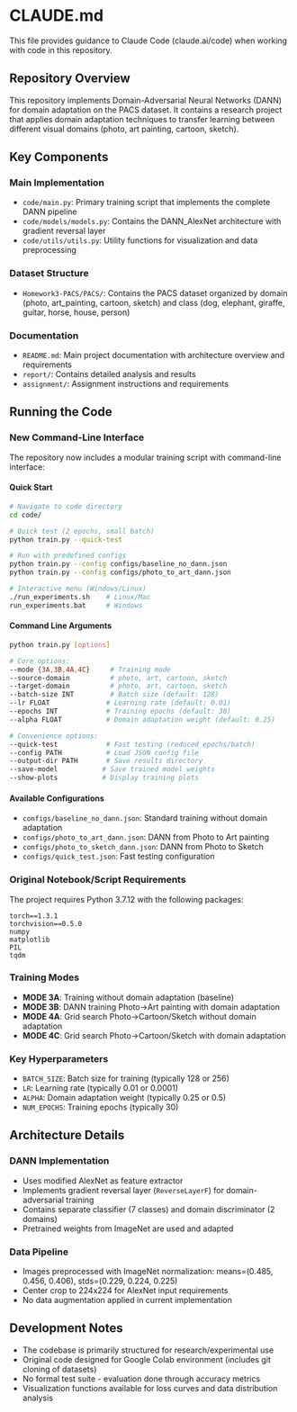 # CLAUDE.md

This file provides guidance to Claude Code (claude.ai/code) when working with code in this repository.

## Repository Overview

This repository implements Domain-Adversarial Neural Networks (DANN) for domain adaptation on the PACS dataset. It contains a research project that applies domain adaptation techniques to transfer learning between different visual domains (photo, art painting, cartoon, sketch).

## Key Components

### Main Implementation
- `code/main.py`: Primary training script that implements the complete DANN pipeline
- `code/models/models.py`: Contains the DANN_AlexNet architecture with gradient reversal layer
- `code/utils/utils.py`: Utility functions for visualization and data preprocessing

### Dataset Structure
- `Homework3-PACS/PACS/`: Contains the PACS dataset organized by domain (photo, art_painting, cartoon, sketch) and class (dog, elephant, giraffe, guitar, horse, house, person)

### Documentation
- `README.md`: Main project documentation with architecture overview and requirements
- `report/`: Contains detailed analysis and results
- `assignment/`: Assignment instructions and requirements

## Running the Code

### New Command-Line Interface
The repository now includes a modular training script with command-line interface:

#### Quick Start
```bash
# Navigate to code directory
cd code/

# Quick test (2 epochs, small batch)
python train.py --quick-test

# Run with predefined configs
python train.py --config configs/baseline_no_dann.json
python train.py --config configs/photo_to_art_dann.json

# Interactive menu (Windows/Linux)
./run_experiments.sh    # Linux/Mac
run_experiments.bat     # Windows
```

#### Command Line Arguments
```bash
python train.py [options]

# Core options:
--mode {3A,3B,4A,4C}     # Training mode
--source-domain          # photo, art, cartoon, sketch  
--target-domain          # photo, art, cartoon, sketch
--batch-size INT         # Batch size (default: 128)
--lr FLOAT              # Learning rate (default: 0.01)  
--epochs INT            # Training epochs (default: 30)
--alpha FLOAT           # Domain adaptation weight (default: 0.25)

# Convenience options:
--quick-test            # Fast testing (reduced epochs/batch)
--config PATH           # Load JSON config file
--output-dir PATH       # Save results directory
--save-model           # Save trained model weights
--show-plots           # Display training plots
```

#### Available Configurations
- `configs/baseline_no_dann.json`: Standard training without domain adaptation
- `configs/photo_to_art_dann.json`: DANN from Photo to Art painting
- `configs/photo_to_sketch_dann.json`: DANN from Photo to Sketch  
- `configs/quick_test.json`: Fast testing configuration

### Original Notebook/Script Requirements
The project requires Python 3.7.12 with the following packages:
```
torch==1.3.1
torchvision==0.5.0
numpy
matplotlib
PIL
tqdm
```

### Training Modes
- **MODE 3A**: Training without domain adaptation (baseline)
- **MODE 3B**: DANN training Photo→Art painting with domain adaptation
- **MODE 4A**: Grid search Photo→Cartoon/Sketch without domain adaptation  
- **MODE 4C**: Grid search Photo→Cartoon/Sketch with domain adaptation

### Key Hyperparameters
- `BATCH_SIZE`: Batch size for training (typically 128 or 256)
- `LR`: Learning rate (typically 0.01 or 0.0001)  
- `ALPHA`: Domain adaptation weight (typically 0.25 or 0.5)
- `NUM_EPOCHS`: Training epochs (typically 30)

## Architecture Details

### DANN Implementation
- Uses modified AlexNet as feature extractor
- Implements gradient reversal layer (`ReverseLayerF`) for domain-adversarial training
- Contains separate classifier (7 classes) and domain discriminator (2 domains)
- Pretrained weights from ImageNet are used and adapted

### Data Pipeline
- Images preprocessed with ImageNet normalization: means=(0.485, 0.456, 0.406), stds=(0.229, 0.224, 0.225)
- Center crop to 224x224 for AlexNet input requirements
- No data augmentation applied in current implementation

## Development Notes

- The codebase is primarily structured for research/experimental use
- Original code designed for Google Colab environment (includes git cloning of datasets)
- No formal test suite - evaluation done through accuracy metrics
- Visualization functions available for loss curves and data distribution analysis